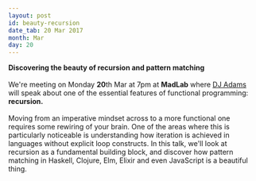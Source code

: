 ```yaml
---
layout: post
id: beauty-recursion
date_tab: 20 Mar 2017
month: Mar
day: 20
---
```

<div>
   <b>Discovering the beauty of recursion and pattern
   matching</b><br>
   <br>
   We're meeting on Monday <b>20</b>th Mar at 7pm at
   <b>MadLab</b> where <a href=
   "https://twitter.com/qmacro">DJ Adams</a> will speak
   about one of the essential features of functional
   programming: <b>recursion.</b><br>
   <br>
   Moving from an imperative mindset across to a more
   functional one requires some rewiring of your brain.
   One of the areas where this is particularly noticeable
   is understanding how iteration is achieved in languages
   without explicit loop constructs. In this talk, we'll
   look at recursion as a fundamental building block, and
   discover how pattern matching in Haskell, Clojure, Elm,
   Elixir and even JavaScript is a beautiful thing.
</div>
